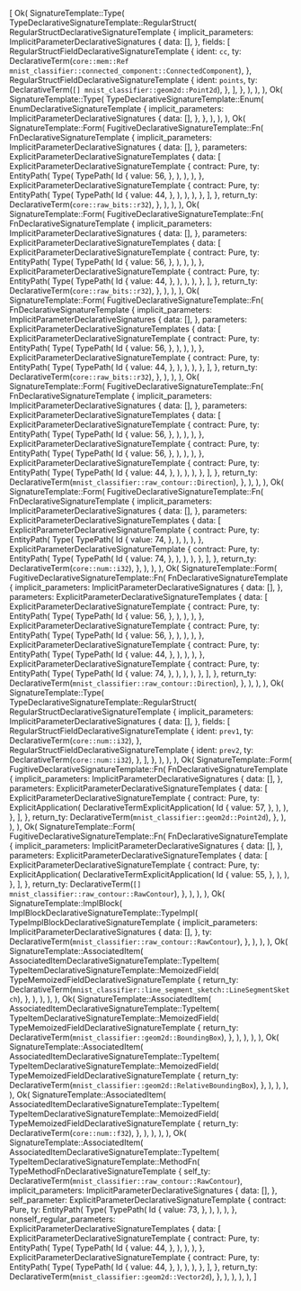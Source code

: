 [
    Ok(
        SignatureTemplate::Type(
            TypeDeclarativeSignatureTemplate::RegularStruct(
                RegularStructDeclarativeSignatureTemplate {
                    implicit_parameters: ImplicitParameterDeclarativeSignatures {
                        data: [],
                    },
                    fields: [
                        RegularStructFieldDeclarativeSignatureTemplate {
                            ident: `cc`,
                            ty: DeclarativeTerm(`core::mem::Ref mnist_classifier::connected_component::ConnectedComponent`),
                        },
                        RegularStructFieldDeclarativeSignatureTemplate {
                            ident: `points`,
                            ty: DeclarativeTerm(`[] mnist_classifier::geom2d::Point2d`),
                        },
                    ],
                },
            ),
        ),
    ),
    Ok(
        SignatureTemplate::Type(
            TypeDeclarativeSignatureTemplate::Enum(
                EnumDeclarativeSignatureTemplate {
                    implicit_parameters: ImplicitParameterDeclarativeSignatures {
                        data: [],
                    },
                },
            ),
        ),
    ),
    Ok(
        SignatureTemplate::Form(
            FugitiveDeclarativeSignatureTemplate::Fn(
                FnDeclarativeSignatureTemplate {
                    implicit_parameters: ImplicitParameterDeclarativeSignatures {
                        data: [],
                    },
                    parameters: ExplicitParameterDeclarativeSignatureTemplates {
                        data: [
                            ExplicitParameterDeclarativeSignatureTemplate {
                                contract: Pure,
                                ty: EntityPath(
                                    Type(
                                        TypePath(
                                            Id {
                                                value: 56,
                                            },
                                        ),
                                    ),
                                ),
                            },
                            ExplicitParameterDeclarativeSignatureTemplate {
                                contract: Pure,
                                ty: EntityPath(
                                    Type(
                                        TypePath(
                                            Id {
                                                value: 44,
                                            },
                                        ),
                                    ),
                                ),
                            },
                        ],
                    },
                    return_ty: DeclarativeTerm(`core::raw_bits::r32`),
                },
            ),
        ),
    ),
    Ok(
        SignatureTemplate::Form(
            FugitiveDeclarativeSignatureTemplate::Fn(
                FnDeclarativeSignatureTemplate {
                    implicit_parameters: ImplicitParameterDeclarativeSignatures {
                        data: [],
                    },
                    parameters: ExplicitParameterDeclarativeSignatureTemplates {
                        data: [
                            ExplicitParameterDeclarativeSignatureTemplate {
                                contract: Pure,
                                ty: EntityPath(
                                    Type(
                                        TypePath(
                                            Id {
                                                value: 56,
                                            },
                                        ),
                                    ),
                                ),
                            },
                            ExplicitParameterDeclarativeSignatureTemplate {
                                contract: Pure,
                                ty: EntityPath(
                                    Type(
                                        TypePath(
                                            Id {
                                                value: 44,
                                            },
                                        ),
                                    ),
                                ),
                            },
                        ],
                    },
                    return_ty: DeclarativeTerm(`core::raw_bits::r32`),
                },
            ),
        ),
    ),
    Ok(
        SignatureTemplate::Form(
            FugitiveDeclarativeSignatureTemplate::Fn(
                FnDeclarativeSignatureTemplate {
                    implicit_parameters: ImplicitParameterDeclarativeSignatures {
                        data: [],
                    },
                    parameters: ExplicitParameterDeclarativeSignatureTemplates {
                        data: [
                            ExplicitParameterDeclarativeSignatureTemplate {
                                contract: Pure,
                                ty: EntityPath(
                                    Type(
                                        TypePath(
                                            Id {
                                                value: 56,
                                            },
                                        ),
                                    ),
                                ),
                            },
                            ExplicitParameterDeclarativeSignatureTemplate {
                                contract: Pure,
                                ty: EntityPath(
                                    Type(
                                        TypePath(
                                            Id {
                                                value: 44,
                                            },
                                        ),
                                    ),
                                ),
                            },
                        ],
                    },
                    return_ty: DeclarativeTerm(`core::raw_bits::r32`),
                },
            ),
        ),
    ),
    Ok(
        SignatureTemplate::Form(
            FugitiveDeclarativeSignatureTemplate::Fn(
                FnDeclarativeSignatureTemplate {
                    implicit_parameters: ImplicitParameterDeclarativeSignatures {
                        data: [],
                    },
                    parameters: ExplicitParameterDeclarativeSignatureTemplates {
                        data: [
                            ExplicitParameterDeclarativeSignatureTemplate {
                                contract: Pure,
                                ty: EntityPath(
                                    Type(
                                        TypePath(
                                            Id {
                                                value: 56,
                                            },
                                        ),
                                    ),
                                ),
                            },
                            ExplicitParameterDeclarativeSignatureTemplate {
                                contract: Pure,
                                ty: EntityPath(
                                    Type(
                                        TypePath(
                                            Id {
                                                value: 56,
                                            },
                                        ),
                                    ),
                                ),
                            },
                            ExplicitParameterDeclarativeSignatureTemplate {
                                contract: Pure,
                                ty: EntityPath(
                                    Type(
                                        TypePath(
                                            Id {
                                                value: 44,
                                            },
                                        ),
                                    ),
                                ),
                            },
                        ],
                    },
                    return_ty: DeclarativeTerm(`mnist_classifier::raw_contour::Direction`),
                },
            ),
        ),
    ),
    Ok(
        SignatureTemplate::Form(
            FugitiveDeclarativeSignatureTemplate::Fn(
                FnDeclarativeSignatureTemplate {
                    implicit_parameters: ImplicitParameterDeclarativeSignatures {
                        data: [],
                    },
                    parameters: ExplicitParameterDeclarativeSignatureTemplates {
                        data: [
                            ExplicitParameterDeclarativeSignatureTemplate {
                                contract: Pure,
                                ty: EntityPath(
                                    Type(
                                        TypePath(
                                            Id {
                                                value: 74,
                                            },
                                        ),
                                    ),
                                ),
                            },
                            ExplicitParameterDeclarativeSignatureTemplate {
                                contract: Pure,
                                ty: EntityPath(
                                    Type(
                                        TypePath(
                                            Id {
                                                value: 74,
                                            },
                                        ),
                                    ),
                                ),
                            },
                        ],
                    },
                    return_ty: DeclarativeTerm(`core::num::i32`),
                },
            ),
        ),
    ),
    Ok(
        SignatureTemplate::Form(
            FugitiveDeclarativeSignatureTemplate::Fn(
                FnDeclarativeSignatureTemplate {
                    implicit_parameters: ImplicitParameterDeclarativeSignatures {
                        data: [],
                    },
                    parameters: ExplicitParameterDeclarativeSignatureTemplates {
                        data: [
                            ExplicitParameterDeclarativeSignatureTemplate {
                                contract: Pure,
                                ty: EntityPath(
                                    Type(
                                        TypePath(
                                            Id {
                                                value: 56,
                                            },
                                        ),
                                    ),
                                ),
                            },
                            ExplicitParameterDeclarativeSignatureTemplate {
                                contract: Pure,
                                ty: EntityPath(
                                    Type(
                                        TypePath(
                                            Id {
                                                value: 56,
                                            },
                                        ),
                                    ),
                                ),
                            },
                            ExplicitParameterDeclarativeSignatureTemplate {
                                contract: Pure,
                                ty: EntityPath(
                                    Type(
                                        TypePath(
                                            Id {
                                                value: 44,
                                            },
                                        ),
                                    ),
                                ),
                            },
                            ExplicitParameterDeclarativeSignatureTemplate {
                                contract: Pure,
                                ty: EntityPath(
                                    Type(
                                        TypePath(
                                            Id {
                                                value: 74,
                                            },
                                        ),
                                    ),
                                ),
                            },
                        ],
                    },
                    return_ty: DeclarativeTerm(`mnist_classifier::raw_contour::Direction`),
                },
            ),
        ),
    ),
    Ok(
        SignatureTemplate::Type(
            TypeDeclarativeSignatureTemplate::RegularStruct(
                RegularStructDeclarativeSignatureTemplate {
                    implicit_parameters: ImplicitParameterDeclarativeSignatures {
                        data: [],
                    },
                    fields: [
                        RegularStructFieldDeclarativeSignatureTemplate {
                            ident: `prev1`,
                            ty: DeclarativeTerm(`core::num::i32`),
                        },
                        RegularStructFieldDeclarativeSignatureTemplate {
                            ident: `prev2`,
                            ty: DeclarativeTerm(`core::num::i32`),
                        },
                    ],
                },
            ),
        ),
    ),
    Ok(
        SignatureTemplate::Form(
            FugitiveDeclarativeSignatureTemplate::Fn(
                FnDeclarativeSignatureTemplate {
                    implicit_parameters: ImplicitParameterDeclarativeSignatures {
                        data: [],
                    },
                    parameters: ExplicitParameterDeclarativeSignatureTemplates {
                        data: [
                            ExplicitParameterDeclarativeSignatureTemplate {
                                contract: Pure,
                                ty: ExplicitApplication(
                                    DeclarativeTermExplicitApplication(
                                        Id {
                                            value: 57,
                                        },
                                    ),
                                ),
                            },
                        ],
                    },
                    return_ty: DeclarativeTerm(`mnist_classifier::geom2d::Point2d`),
                },
            ),
        ),
    ),
    Ok(
        SignatureTemplate::Form(
            FugitiveDeclarativeSignatureTemplate::Fn(
                FnDeclarativeSignatureTemplate {
                    implicit_parameters: ImplicitParameterDeclarativeSignatures {
                        data: [],
                    },
                    parameters: ExplicitParameterDeclarativeSignatureTemplates {
                        data: [
                            ExplicitParameterDeclarativeSignatureTemplate {
                                contract: Pure,
                                ty: ExplicitApplication(
                                    DeclarativeTermExplicitApplication(
                                        Id {
                                            value: 55,
                                        },
                                    ),
                                ),
                            },
                        ],
                    },
                    return_ty: DeclarativeTerm(`[] mnist_classifier::raw_contour::RawContour`),
                },
            ),
        ),
    ),
    Ok(
        SignatureTemplate::ImplBlock(
            ImplBlockDeclarativeSignatureTemplate::TypeImpl(
                TypeImplBlockDeclarativeSignatureTemplate {
                    implicit_parameters: ImplicitParameterDeclarativeSignatures {
                        data: [],
                    },
                    ty: DeclarativeTerm(`mnist_classifier::raw_contour::RawContour`),
                },
            ),
        ),
    ),
    Ok(
        SignatureTemplate::AssociatedItem(
            AssociatedItemDeclarativeSignatureTemplate::TypeItem(
                TypeItemDeclarativeSignatureTemplate::MemoizedField(
                    TypeMemoizedFieldDeclarativeSignatureTemplate {
                        return_ty: DeclarativeTerm(`mnist_classifier::line_segment_sketch::LineSegmentSketch`),
                    },
                ),
            ),
        ),
    ),
    Ok(
        SignatureTemplate::AssociatedItem(
            AssociatedItemDeclarativeSignatureTemplate::TypeItem(
                TypeItemDeclarativeSignatureTemplate::MemoizedField(
                    TypeMemoizedFieldDeclarativeSignatureTemplate {
                        return_ty: DeclarativeTerm(`mnist_classifier::geom2d::BoundingBox`),
                    },
                ),
            ),
        ),
    ),
    Ok(
        SignatureTemplate::AssociatedItem(
            AssociatedItemDeclarativeSignatureTemplate::TypeItem(
                TypeItemDeclarativeSignatureTemplate::MemoizedField(
                    TypeMemoizedFieldDeclarativeSignatureTemplate {
                        return_ty: DeclarativeTerm(`mnist_classifier::geom2d::RelativeBoundingBox`),
                    },
                ),
            ),
        ),
    ),
    Ok(
        SignatureTemplate::AssociatedItem(
            AssociatedItemDeclarativeSignatureTemplate::TypeItem(
                TypeItemDeclarativeSignatureTemplate::MemoizedField(
                    TypeMemoizedFieldDeclarativeSignatureTemplate {
                        return_ty: DeclarativeTerm(`core::num::f32`),
                    },
                ),
            ),
        ),
    ),
    Ok(
        SignatureTemplate::AssociatedItem(
            AssociatedItemDeclarativeSignatureTemplate::TypeItem(
                TypeItemDeclarativeSignatureTemplate::MethodFn(
                    TypeMethodFnDeclarativeSignatureTemplate {
                        self_ty: DeclarativeTerm(`mnist_classifier::raw_contour::RawContour`),
                        implicit_parameters: ImplicitParameterDeclarativeSignatures {
                            data: [],
                        },
                        self_parameter: ExplicitParameterDeclarativeSignatureTemplate {
                            contract: Pure,
                            ty: EntityPath(
                                Type(
                                    TypePath(
                                        Id {
                                            value: 73,
                                        },
                                    ),
                                ),
                            ),
                        },
                        nonself_regular_parameters: ExplicitParameterDeclarativeSignatureTemplates {
                            data: [
                                ExplicitParameterDeclarativeSignatureTemplate {
                                    contract: Pure,
                                    ty: EntityPath(
                                        Type(
                                            TypePath(
                                                Id {
                                                    value: 44,
                                                },
                                            ),
                                        ),
                                    ),
                                },
                                ExplicitParameterDeclarativeSignatureTemplate {
                                    contract: Pure,
                                    ty: EntityPath(
                                        Type(
                                            TypePath(
                                                Id {
                                                    value: 44,
                                                },
                                            ),
                                        ),
                                    ),
                                },
                            ],
                        },
                        return_ty: DeclarativeTerm(`mnist_classifier::geom2d::Vector2d`),
                    },
                ),
            ),
        ),
    ),
]